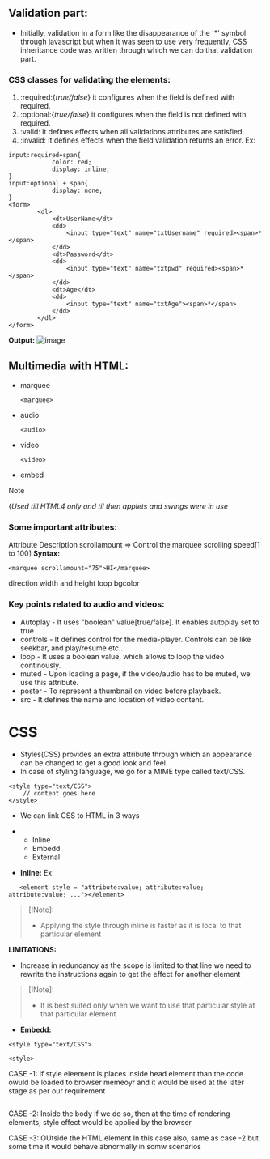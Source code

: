 ## Validation part:

* Initially, validation in a form like the disappearance of the '*' symbol through javascript but when it was seen to use very frequently, CSS inheritance code was written through which we can do that validation part. 

### CSS classes for validating the elements:
1. :required:{_true/false_} it configures when the field is defined with required.
2. :optional:{_true/false_} it configures when the field is not defined with required.
3. :valid: it defines effects when all validations attributes are satisfied.
4. :invalid: it defines effects when the field validation returns an error.
Ex:
```
input:required+span{
            color: red;
            display: inline;
}
input:optional + span{
            display: none;
}
<form>
        <dl>
            <dt>UserName</dt>
            <dd>
                <input type="text" name="txtUsername" required><span>*</span>
            </dd>
            <dt>Password</dt>
            <dd>
                <input type="text" name="txtpwd" required><span>*</span>
            </dd>
            <dt>Age</dt>
            <dd>
                <input type="text" name="txtAge"><span>*</span>
            </dd>
        </dl>
</form>
```

**Output:**
![image](https://github.com/user-attachments/assets/08339fea-3b52-419b-a758-5684d1bb3edd)


## Multimedia with HTML:

* marquee
  ```
  <marquee>
  ```
* audio
  ```
  <audio>
  ```
* video
  ```
  <video>
  ```
* embed
>[!Note]
> {_Used till HTML4 only and til then applets and swings were in use_

### Some important attributes:
Attribute       Description
scrollamount     => Control the marquee scrolling speed[1 to 100]
**Syntax:**
```
<marquee scrollamount="75">HI</marquee>
```
direction
width and height
loop
bgcolor



### Key points related to audio and videos:
* Autoplay - It uses "boolean" value[true/false]. It enables autoplay set to true
* controls - It defines control for the media-player. Controls can be like seekbar, and play/resume etc..
* loop - It uses a boolean value, which allows to loop the video continously.
* muted - Upon loading a page, if the video/audio has to be muted, we use this attribute.
* poster - To represent a thumbnail on video before playback.
* src - It defines the name and location of video content.


# CSS
 - Styles(CSS) provides an extra attribute through which an appearance can be changed to get a good look and feel.
 - In case of styling language, we go for a MIME type called text/CSS.
```
<style type="text/CSS">
    // content goes here
</style>
```
 * We can link CSS to HTML in 3 ways
 * * Inline
   * Embedd
   * External
  
* **Inline:**
Ex:
```
   <element style = "attribute:value; attribute:value; attribute:value; ..."></element>
```
>[!Note]:
>* Applying the style through inline is faster as it is local to that particular element

**LIMITATIONS:**
- Increase in redundancy as the scope is limited to that line we need to rewrite the instructions again to get the effect for another element

>[!Note]:
>* It is best suited only when we want to use that particular style at that particular element

* **Embedd:**
```
<style type="text/CSS">

<style>
```
CASE -1: If style eleement is places inside head element than the code owuld be loaded to browser memeoyr and it would be used at the later stage as per our requirement
```
```
CASE -2: Inside the body
If we do so, then at the time of rendering elements, style effect would be applied by the browser

CASE -3: OUtside the HTML element
In this case also, same as case -2  but some time it would behave abnormally in somw scenarios
